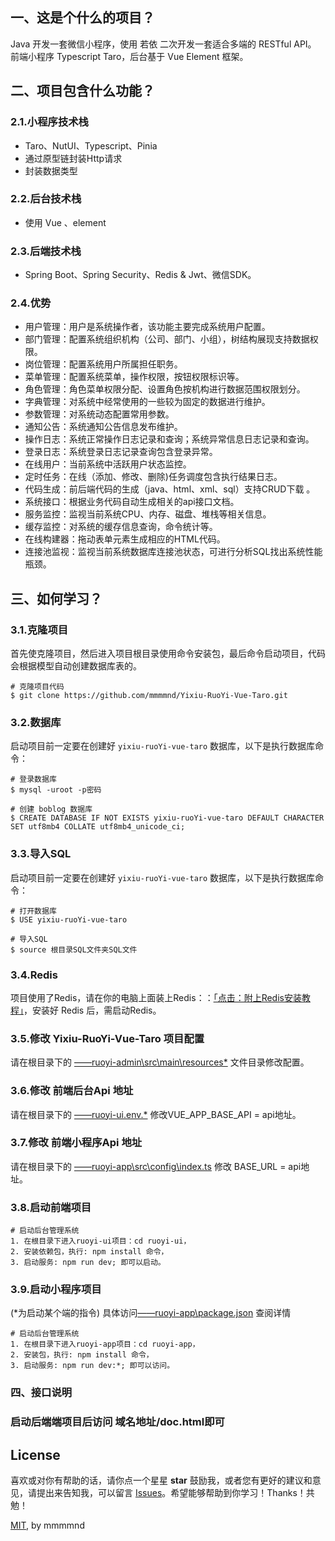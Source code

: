 ## 一、这是个什么的项目？

Java 开发一套微信小程序，使用 若依 二次开发一套适合多端的 RESTful API。
前端小程序 Typescript Taro，后台基于 Vue Element 框架。

## 二、项目包含什么功能？

### 2.1.小程序技术栈

* Taro、NutUI、Typescript、Pinia
* 通过原型链封装Http请求
* 封装数据类型

### 2.2.后台技术栈

* 使用 Vue 、element

### 2.3.后端技术栈

* Spring Boot、Spring Security、Redis & Jwt、微信SDK。

### 2.4.优势

* 用户管理：用户是系统操作者，该功能主要完成系统用户配置。
* 部门管理：配置系统组织机构（公司、部门、小组），树结构展现支持数据权限。
* 岗位管理：配置系统用户所属担任职务。
* 菜单管理：配置系统菜单，操作权限，按钮权限标识等。
* 角色管理：角色菜单权限分配、设置角色按机构进行数据范围权限划分。
* 字典管理：对系统中经常使用的一些较为固定的数据进行维护。
* 参数管理：对系统动态配置常用参数。
* 通知公告：系统通知公告信息发布维护。
* 操作日志：系统正常操作日志记录和查询；系统异常信息日志记录和查询。
* 登录日志：系统登录日志记录查询包含登录异常。
* 在线用户：当前系统中活跃用户状态监控。
* 定时任务：在线（添加、修改、删除)任务调度包含执行结果日志。
* 代码生成：前后端代码的生成（java、html、xml、sql）支持CRUD下载 。
* 系统接口：根据业务代码自动生成相关的api接口文档。
* 服务监控：监视当前系统CPU、内存、磁盘、堆栈等相关信息。
* 缓存监控：对系统的缓存信息查询，命令统计等。
* 在线构建器：拖动表单元素生成相应的HTML代码。
* 连接池监视：监视当前系统数据库连接池状态，可进行分析SQL找出系统性能瓶颈。

## 三、如何学习？

### 3.1.克隆项目

首先使克隆项目，然后进入项目根目录使用命令安装包，最后命令启动项目，代码会根据模型自动创建数据库表的。

```
# 克隆项目代码
$ git clone https://github.com/mmmmnd/Yixiu-RuoYi-Vue-Taro.git
```

### 3.2.数据库

启动项目前一定要在创建好 `yixiu-ruoYi-vue-taro` 数据库，以下是执行数据库命令：

```
# 登录数据库
$ mysql -uroot -p密码

# 创建 boblog 数据库
$ CREATE DATABASE IF NOT EXISTS yixiu-ruoYi-vue-taro DEFAULT CHARACTER SET utf8mb4 COLLATE utf8mb4_unicode_ci;
```

### 3.3.导入SQL

启动项目前一定要在创建好 `yixiu-ruoYi-vue-taro` 数据库，以下是执行数据库命令：

```
# 打开数据库
$ USE yixiu-ruoYi-vue-taro

# 导入SQL
$ source 根目录SQL文件夹SQL文件
```

### 3.4.Redis

项目使用了Redis，请在你的电脑上面装上Redis：：[「点击：附上Redis安装教程」](https://www.runoob.com/redis/redis-install.html)，安装好 Redis 后，需启动Redis。

### 3.5.修改 Yixiu-RuoYi-Vue-Taro 项目配置

请在根目录下的 [——ruoyi-admin\src\main\resources\*](https://github.com/mmmmnd/Yixiu-RuoYi-Vue-Taro/tree/master/ruoyi-admin/src/main/resources) 文件目录修改配置。

### 3.6.修改 前端后台Api 地址

请在根目录下的 [——ruoyi-ui\.env.*](https://github.com/mmmmnd/Yixiu-RuoYi-Vue-Taro/tree/master/ruoyi-ui) 修改VUE_APP_BASE_API = api地址。

### 3.7.修改 前端小程序Api 地址

请在根目录下的 [——ruoyi-app\src\config\index.ts](https://github.com/mmmmnd/Yixiu-RuoYi-Vue-Taro/tree/master/ruoyi-ui) 修改 BASE_URL = api地址。

### 3.8.启动前端项目

```
# 启动后台管理系统
1. 在根目录下进入ruoyi-ui项目：cd ruoyi-ui，
2. 安装依赖包，执行: npm install 命令，
3. 启动服务: npm run dev; 即可以启动。
```
### 3.9.启动小程序项目
(*为启动某个端的指令)
具体访问[——ruoyi-app\package.json](https://github.com/mmmmnd/Yixiu-RuoYi-Vue-Taro/tree/master/ruoyi-app\package.json) 查阅详情

```
# 启动后台管理系统
1. 在根目录下进入ruoyi-app项目：cd ruoyi-app，
2. 安装包，执行: npm install 命令，
3. 启动服务: npm run dev:*; 即可以访问。
```



### 四、接口说明
### 启动后端端项目后访问 域名地址/doc.html即可

## License

喜欢或对你有帮助的话，请你点一个星星 **star** 鼓励我，或者您有更好的建议和意见，请提出来告知我，可以留言 [Issues](https://github.com/mmmmnd/Yixiu-RuoYi-Vue-Taro/issues/new)。希望能够帮助到你学习！Thanks！共勉！

[MIT](https://github.com/mmmmnd/Yixiu-RuoYi-Vue-Taro/blob/main/LICENSE), by mmmmnd
